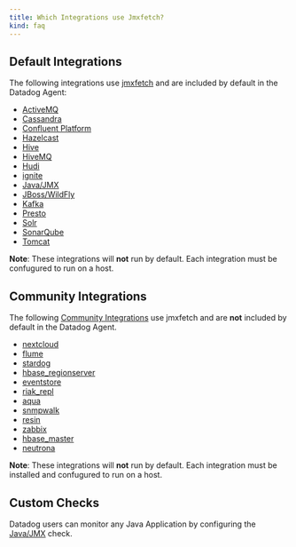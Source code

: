 ```yaml
---
title: Which Integrations use Jmxfetch?
kind: faq
---
```


## Default Integrations

The following integrations use [jmxfetch](https://github.com/DataDog/jmxfetch) and are included by default in the Datadog Agent:
* [ActiveMQ](https://docs.datadoghq.com/integrations/activemq/)
* [Cassandra](https://docs.datadoghq.com/integrations/cassandra/)
* [Confluent Platform](https://docs.datadoghq.com/integrations/confluent_platform/)
* [Hazelcast](https://docs.datadoghq.com/integrations/hazelcast/)
* [Hive](https://docs.datadoghq.com/integrations/hive/)
* [HiveMQ](https://docs.datadoghq.com/integrations/hivemq/)
* [Hudi](https://docs.datadoghq.com/integrations/hudi/)
* [ignite](https://docs.datadoghq.com/integrations/ignite/)
* [Java/JMX](https://docs.datadoghq.com/integrations/java)
* [JBoss/WildFly](https://docs.datadoghq.com/integrations/jboss_wildfly/)
* [Kafka](https://docs.datadoghq.com/integrations/kafka/)
* [Presto](https://docs.datadoghq.com/integrations/presto/)
* [Solr](https://docs.datadoghq.com/integrations/solr/)
* [SonarQube](https://docs.datadoghq.com/integrations/sonarqube/)
* [Tomcat](https://docs.datadoghq.com/integrations/tomcat/)

**Note**: These integrations will **not** run by default. Each integration must be confugured to run on a host.

## Community Integrations

The following [Community Integrations](/agent/guide/use-community-integrations/?tab=agentv721v621) use jmxfetch and are **not** included by default in the Datadog Agent. 
* [nextcloud](https://github.com/DataDog/integrations-extras/tree/master/nextcloud)
* [flume](https://github.com/DataDog/integrations-extras/tree/master/flume)
* [stardog](https://github.com/DataDog/integrations-extras/tree/master/stardog)
* [hbase_regionserver](https://github.com/DataDog/integrations-extras/tree/master/hbase_regionserver)
* [eventstore](https://github.com/DataDog/integrations-extras/tree/master/eventstore)
* [riak_repl](https://github.com/DataDog/integrations-extras/tree/master/riak_repl)
* [aqua](https://github.com/DataDog/integrations-extras/tree/master/aqua)
* [snmpwalk](https://github.com/DataDog/integrations-extras/tree/master/snmpwalk)
* [resin](https://github.com/DataDog/integrations-extras/tree/master/resin)
* [zabbix](https://github.com/DataDog/integrations-extras/tree/master/zabbix)
* [hbase_master](https://github.com/DataDog/integrations-extras/tree/master/hbase_master)
* [neutrona](https://github.com/DataDog/integrations-extras/tree/master/neutrona)

**Note**: These integrations will **not** run by default. Each integration must be installed and confugured to run on a host.

## Custom Checks

Datadog users can monitor any Java Application by configuring the [Java/JMX](https://docs.datadoghq.com/integrations/java) check.
